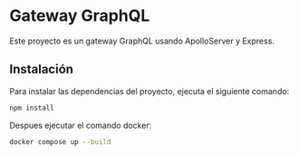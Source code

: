 # Gateway GraphQL

Este proyecto es un gateway GraphQL usando ApolloServer y Express.

## Instalación

Para instalar las dependencias del proyecto, ejecuta el siguiente comando:

```sh
npm install
```
Despues ejecutar el comando docker:

```sh
docker compose up --build
```
